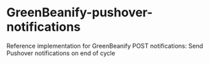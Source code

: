 GreenBeanify-pushover-notifications
===================================

Reference implementation for GreenBeanify POST notifications: Send Pushover notifications on end of cycle
